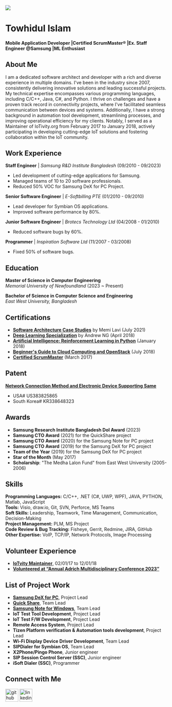 ![](https://media.licdn.com/dms/image/v2/D4D16AQGpnzSZ4_vTDg/profile-displaybackgroundimage-shrink_350_1400/profile-displaybackgroundimage-shrink_350_1400/0/1698382820695?e=1732147200&v=beta&t=yFuuipIA2V5iduNg8Nzt2EC3eXi_VJ8WOTzkvXeg-5g)

# Towhidul Islam 

#### Mobile Application Developer |Certified ScrumMaster® |Ex. Staff Engineer @Samsung |ML Enthusiast

## About Me

I am a dedicated software architect and developer with a rich and diverse experience in multiple domains. I've been in the industry since 2007, consistently delivering innovative solutions and leading successful projects. My technical expertise encompasses various programming languages, including C/C++, Java, C#, and Python. I thrive on challenges and have a proven track record in connectivity projects, where I've facilitated seamless communication between devices and systems. Additionally, I have a strong background in automation tool development, streamlining processes, and improving operational efficiency for my clients. Notably, I served as a Maintainer of IoTivity.org from February 2017 to January 2018, actively participating in developing cutting-edge IoT solutions and fostering collaboration within the IoT community.

## Work Experience

**Staff Engineer** | *Samsung R&D Institute Bangladesh* (09/2010 - 09/2023)  
- Led development of cutting-edge applications for Samsung.  
- Managed teams of 10 to 20 software professionals.  
- Reduced 50% VOC for Samsung DeX for PC Project.  

**Senior Software Engineer** | *E-Softbilling PTE* (01/2010 - 09/2010)  
- Lead developer for Symbian OS applications.  
- Improved software performance by 80%.

**Junior Software Engineer** | *Brotecs Technology Ltd* (04/2008 - 01/2010)  
- Reduced software bugs by 60%.

**Programmer** | *Inspiration Software Ltd* (11/2007 - 03/2008)  
- Fixed 50% of software bugs.

## Education

**Master of Science in Computer Engineering**  
*Memorial University of Newfoundland* (2023 ~ Present)  

**Bachelor of Science in Computer Science and Engineering**  
*East West University, Bangladesh*  

## Certifications

- **[Software Architecture Case Studies](http://ude.my/UC-3112098b-41eb-4bd8-858b-1ae51149bc47)** by Memi Lavi (July 2021)
- **[Deep Learning Specialization](https://www.coursera.org/account/accomplishments/specialization/B79FD23JZ7LY)** by Andrew NG (April 2018)  
- **[Artificial Intelligence: Reinforcement Learning in Python](http://ude.my/UC-DP98C2VP)** (January 2018)
- **[Beginner's Guide to Cloud Computing and OpenStack](http://ude.my/UC-E7HQ032D)** (July 2018)  
- **[Certified ScrumMaster](http://bcert.me/svlathwzp)** (March 2017)    
  
## Patent

**[Network Connection Method and Electronic Device Supporting Same](https://patentscope.wipo.int/search/en/detail.jsf?docId=KR338648323&_fid=US383825865)**
- USA# US383825865
- South Korea# KR338648323
   
## Awards

- **Samsung Research Institute Bangladesh DoI Award** (2023)  
- **Samsung CTO Award** (2021) for the QuickShare project  
- **Samsung CTO Award** (2020) for the Samsung Note for PC project  
- **Samsung CTO Award** (2019) for the Samsung DeX for PC project  
- **Team of the Year** (2019) for the Samsung DeX for PC project  
- **Star of the Month** (May 2017)  
- **Scholarship**: "The Medha Lalon Fund" from East West University (2005-2006) 

## Skills

**Programming Languages:** C/C++, .NET (C#, UWP, WPF), JAVA, PYTHON, Matlab, JavaScript  
**Tools:** Visio, draw.io, Git, SVN, Perforce, MS Teams  
**Soft Skills:** Leadership, Teamwork, Time Management, Communication, Decision-Making  
**Project Management:** PLM, MS Project  
**Code Review & Bug Tracking:** Fisheye, Gerrit, Redmine, JIRA, GitHub  
**Other Expertise:** VoIP, TCP/IP, Network Protocols, Image Processing 

## Volunteer Experience

- **[IoTvity Maintainer](http://iotivity.org/)**, 02/01/17 to 12/01/18
- **[Volunteered at “Annual Adrich Multidisciplinary Conference 2023”](https://www.gsumun.ca/aldrich-conference)**

## List of Project Work

- **[Samsung DeX for PC](https://www.samsung.com/us/apps/dex/)**, Project Lead
- **[Quick Share](https://apps.microsoft.com/store/detail/quickshare/9PCTGDFXVZLJ?hl=en-us&gl=us)**, Team Lead 
- **[Samsung Note for Windows](https://apps.microsoft.com/store/detail/samsung-notes/9NBLGGH43VHV?hl=en-nz&gl=nz)**, Team Lead 
- **IoT Test Tool Development**, Project Lead 
- **IoT Test F/W Development**, Project Lead 
- **Remote Access System**, Project Lead 
- **Tizen Platform verification & Automation tools development**, Project Lead
- **Wi-Fi Display Device Driver Development**, Team Lead 
- **SIPDialer for Symbian OS**, Team Lead 
- **X2Phone/Pingo Phone**, Junior engineer
- **SIP Session Control Server (SSC)**, Junior engineer
- **iSoft Dialer (SSC)**, Programmer
    
## Connect with Me

[<img src='https://cdn.jsdelivr.net/npm/simple-icons@3.0.1/icons/github.svg' alt='github' height='40'>](https://github.com/towhid-mun)  [<img src='https://cdn.jsdelivr.net/npm/simple-icons@3.0.1/icons/linkedin.svg' alt='linkedin' height='40'>](https://www.linkedin.com/in/towhid-islam/)  

